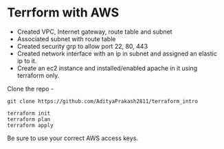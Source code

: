 # Terrform with AWS
- Created VPC, Internet gateway, route table and subnet
- Associated subnet with route table
- Created security grp to allow port 22, 80, 443
- Created network interface  with an ip in subnet and assigned an elastic ip to it.
- Create an ec2 instance and installed/enabled apache in it using terraform only.

Clone the repo - 
```
git clone https://github.com/AdityaPrakash2811/terraform_intro
```

```
terraform init
terraform plan
terraform apply
```
Be sure to use your correct AWS access keys.
